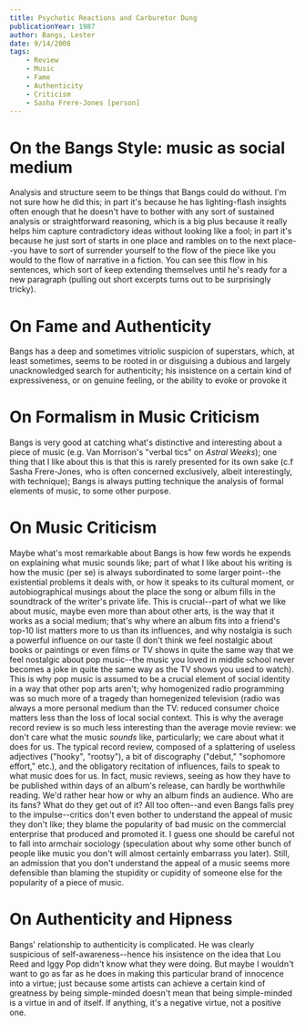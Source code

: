 ```yaml
---
title: Psychotic Reactions and Carburetor Dung
publicationYear: 1987
author: Bangs, Lester
date: 9/14/2008
tags:
    - Review
    - Music
    - Fame
    - Authenticity
    - Criticism
    - Sasha Frere-Jones [person]
---
```


# On the Bangs Style: music as social medium

Analysis and structure seem to be things that Bangs could do without. I'm not
sure how he did this; in part it's because he has lighting-flash
insights often enough that he doesn't have to bother with any sort of
sustained analysis or straightforward reasoning, which is a big plus because
it really helps him capture contradictory ideas without looking like a
fool; in part it's because he just sort of starts in one place and rambles
on to the next place--you have to sort of surrender yourself to the flow of
the piece like you would to the flow of narrative in a fiction.  You can see
this flow in his sentences, which sort of keep extending themselves until
he's ready for a new paragraph (pulling out short excerpts turns out to be
surprisingly tricky).

# On Fame and Authenticity

Bangs has a deep and sometimes vitriolic suspicion of
superstars, which, at least sometimes, seems to be rooted in or disguising a
dubious and largely unacknowledged search for authenticity; his insistence
on a certain kind of expressiveness, or on genuine feeling, or the ability
to evoke or provoke it

# On Formalism in Music Criticism

Bangs is very good at catching what's distinctive and interesting
about a piece of music (e.g. Van Morrison's "verbal tics" on _Astral Weeks_);
one thing that I like about this is that this is rarely presented for its
own sake (c.f Sasha Frere-Jones, who is often concerned exclusively, albeit
interestingly, with technique); Bangs is always putting technique the analysis of formal elements of music,
to some other purpose.  

# On Music Criticism

Maybe what's most remarkable about Bangs is how few words he
expends on explaining what music sounds like; part of what I like about his
writing is how the music (per se) is always subordinated to some larger
point--the existential problems it deals with, or how it speaks to its
cultural moment, or autobiographical musings about the place the song or
album fills in the soundtrack of the writer's private life.  This is crucial--part of what we like about music, maybe even more than about other arts,
is the way that it works as a social medium; that's why where an album fits into a friend's top-10 list matters
more to us than its influences, and why nostalgia is such a powerful influence
on our taste (I don't think we feel nostalgic about books or paintings or
even films or TV shows in quite the same way that we feel nostalgic about
pop music--the music you loved in middle school never becomes a joke in
quite the same way as the TV shows you used to watch). This is why pop music is
assumed to be a crucial element of social identity in a way that other pop
arts aren't; why homogenized radio programming was so much more
of a tragedy than homegenized television (radio was always a more personal
medium than the TV: reduced consumer choice matters less than the loss of local social
context. This is why the average record review is so much less
interesting than the average movie review: we don't care what the music
_sounds_ like, particularly; we care about what it does for us. The typical record review, composed of a splattering of
useless adjectives ("hooky", "rootsy"), a bit of discography ("debut," "sophomore effort," etc.), and the obligatory
recitation of influences, fails to speak to what music does for us.  In fact, music reviews, seeing as how they have to be published
within days of an album's release, can hardly be worthwhile
reading.
We'd rather hear how or why an album finds an audience.  Who are its fans?
What do they get out of it?  All too often--and even Bangs falls prey to the
impulse--critics don't even bother to understand the appeal of music they
don't like; they blame the popularity of bad music on the commercial
enterprise that produced and promoted it.  I guess one should be careful not
to fall into armchair sociology (speculation about why some other bunch of people
like music you don't will almost certainly embarrass you later). Still, an admission that you don't
understand the appeal of a music seems more defensible than blaming the
stupidity or cupidity of someone else for the popularity of a piece of
music.

# On Authenticity and Hipness

Bangs' relationship to authenticity is complicated. He was clearly suspicious of self-awareness--hence his
insistence on the idea that Lou Reed and Iggy Pop didn't know what they were
doing.  But maybe I wouldn't want to go as far as he does in making this
particular brand of innocence into a virtue; just because some artists can
achieve a certain kind of greatness by being simple-minded doesn't mean that
being simple-minded is a virtue in and of itself.  If anything, it's a
negative virtue, not a positive one.
